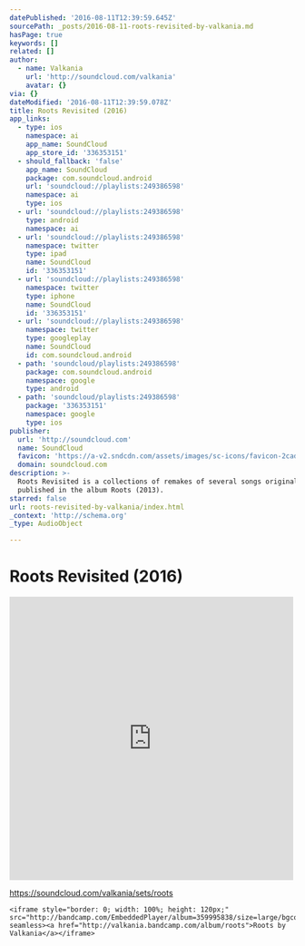 ```yaml
---
datePublished: '2016-08-11T12:39:59.645Z'
sourcePath: _posts/2016-08-11-roots-revisited-by-valkania.md
hasPage: true
keywords: []
related: []
author:
  - name: Valkania
    url: 'http://soundcloud.com/valkania'
    avatar: {}
via: {}
dateModified: '2016-08-11T12:39:59.078Z'
title: Roots Revisited (2016)
app_links:
  - type: ios
    namespace: ai
    app_name: SoundCloud
    app_store_id: '336353151'
  - should_fallback: 'false'
    app_name: SoundCloud
    package: com.soundcloud.android
    url: 'soundcloud://playlists:249386598'
    namespace: ai
    type: ios
  - url: 'soundcloud://playlists:249386598'
    type: android
    namespace: ai
  - url: 'soundcloud://playlists:249386598'
    namespace: twitter
    type: ipad
    name: SoundCloud
    id: '336353151'
  - url: 'soundcloud://playlists:249386598'
    namespace: twitter
    type: iphone
    name: SoundCloud
    id: '336353151'
  - url: 'soundcloud://playlists:249386598'
    namespace: twitter
    type: googleplay
    name: SoundCloud
    id: com.soundcloud.android
  - path: 'soundcloud/playlists:249386598'
    package: com.soundcloud.android
    namespace: google
    type: android
  - path: 'soundcloud/playlists:249386598'
    package: '336353151'
    namespace: google
    type: ios
publisher:
  url: 'http://soundcloud.com'
  name: SoundCloud
  favicon: 'https://a-v2.sndcdn.com/assets/images/sc-icons/favicon-2cadd14b.ico'
  domain: soundcloud.com
description: >-
  Roots Revisited is a collections of remakes of several songs originally
  published in the album Roots (2013).
starred: false
url: roots-revisited-by-valkania/index.html
_context: 'http://schema.org'
_type: AudioObject

---
```

# Roots Revisited (2016)

<iframe src="https://cdn.embedly.com/widgets/media.html?src=https%3A%2F%2Fw.soundcloud.com%2Fplayer%2F%3Fvisual%3Dtrue%26url%3Dhttp%253A%252F%252Fapi.soundcloud.com%252Fplaylists%252F249386598%26show_artwork%3Dtrue&amp;url=https%3A%2F%2Fsoundcloud.com%2Fvalkania%2Fsets%2Froots-revisited&amp;image=http%3A%2F%2Fi1.sndcdn.com%2Fartworks-000175875552-5w3boc-t500x500.jpg&amp;key=b7d04c9b404c499eba89ee7072e1c4f7&amp;type=text%2Fhtml&amp;schema=soundcloud" width="500" height="500" scrolling="no" frameborder="0" allowfullscreen="" style=""></iframe>

https://soundcloud.com/valkania/sets/roots

    <iframe style="border: 0; width: 100%; height: 120px;" src="http://bandcamp.com/EmbeddedPlayer/album=359995838/size=large/bgcol=ffffff/linkcol=0687f5/tracklist=false/artwork=small/transparent=true/" seamless><a href="http://valkania.bandcamp.com/album/roots">Roots by Valkania</a></iframe>